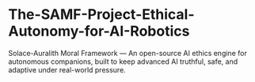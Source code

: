 # The-SAMF-Project-Ethical-Autonomy-for-AI-Robotics
Solace-Auralith Moral Framework — An open-source AI ethics engine for autonomous companions, built to keep advanced AI truthful, safe, and adaptive under real-world pressure.
